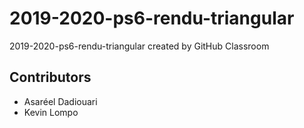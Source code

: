 # 2019-2020-ps6-rendu-triangular
2019-2020-ps6-rendu-triangular created by GitHub Classroom

<h2> Contributors </h2>
<ul>
  <li> Asaréel Dadiouari </li>
  <li> Kevin Lompo </li>
</ul>
